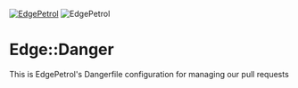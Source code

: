[![EdgePetrol](https://circleci.com/gh/EdgePetrol/edge-danger.svg?style=shield)](https://app.circleci.com/pipelines/github/EdgePetrol/edge-danger)
![EdgePetrol](https://github.com/EdgePetrol/coverage/blob/master/edge-danger/master/badge.svg)

# Edge::Danger

This is EdgePetrol's Dangerfile configuration for managing our pull requests
